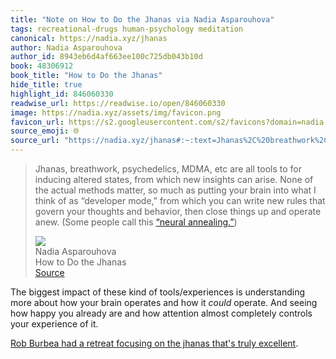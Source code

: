 ```yaml
---
title: "Note on How to Do the Jhanas via Nadia Asparouhova"
tags: recreational-drugs human-psychology meditation
canonical: https://nadia.xyz/jhanas
author: Nadia Asparouhova
author_id: 8943eb6d4af663ee100c725db043b10d
book: 48306912
book_title: "How to Do the Jhanas"
hide_title: true
highlight_id: 846060330
readwise_url: https://readwise.io/open/846060330
image: https://nadia.xyz/assets/img/favicon.png
favicon_url: https://s2.googleusercontent.com/s2/favicons?domain=nadia.xyz
source_emoji: 🌐
source_url: "https://nadia.xyz/jhanas#:~:text=Jhanas%2C%20breathwork%2C%20psychedelics%2C,%28https%3A%2F%2Fopentheory.net%2F2019%2F11%2Fneural-annealing-toward-a-neural-theory-of-everything%2F%29%29"
---
```


> Jhanas, breathwork, psychedelics, MDMA, etc are all tools to for inducing altered states, from which new insights can arise. None of the actual methods matter, so much as putting your brain into what I think of as “developer mode,” from which you can write new rules that govern your thoughts and behavior, then close things up and operate anew. (Some people call this [“neural annealing.”](https://opentheory.net/2019/11/neural-annealing-toward-a-neural-theory-of-everything/))
> <div class="quoteback-footer"><div class="quoteback-avatar"><img class="mini-favicon" src="https://s2.googleusercontent.com/s2/favicons?domain=nadia.xyz"></div><div class="quoteback-metadata"><div class="metadata-inner"><span style="display:none">FROM:</span><div aria-label="Nadia Asparouhova" class="quoteback-author"> Nadia Asparouhova</div><div aria-label="How to Do the Jhanas" class="quoteback-title"> How to Do the Jhanas</div></div></div><div class="quoteback-backlink"><a target="_blank" aria-label="go to the full text of this quotation" rel="noopener" href="https://nadia.xyz/jhanas#:~:text=Jhanas%2C%20breathwork%2C%20psychedelics%2C,%28https%3A%2F%2Fopentheory.net%2F2019%2F11%2Fneural-annealing-toward-a-neural-theory-of-everything%2F%29%29" class="quoteback-arrow"> Source</a></div></div>

The biggest impact of these kind of tools/experiences is understanding more about how your brain operates and how it  *could* operate. And seeing how happy you already are and how attention almost completely controls your experience of it.

[Rob Burbea had a retreat focusing on the jhanas that's truly excellent](https://dharmaseed.org/retreats/4496/).